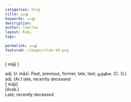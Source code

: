 ```yaml
---
categories: blog
title: மாஜி
keywords: மாஜி
description: 
author: Tamilan
layout: Ruby
tags: 
 
permalink: மாஜி
featured: /images/ttak-48.png
---
```

  
[ māji ]  
  
adj. U. māzī. Past, previous, former, late, last; முந்தின. (C. G.)  
adj. (Ar.) late, recently deceased  
[ māji]  
[Arab.]  
Late; recently deceased